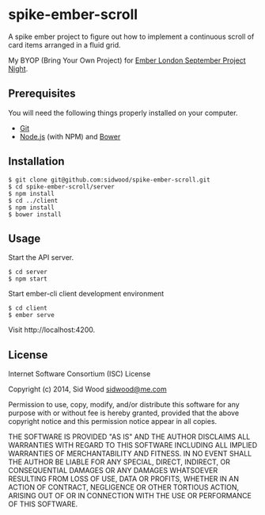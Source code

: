 # spike-ember-scroll

A spike ember project to figure out how to implement a continuous scroll of
card items arranged in a fluid grid.

My BYOP (Bring Your Own Project) for [Ember London September Project
Night](http://www.meetup.com/London-Emberjs-User-Group/events/203209682/).


## Prerequisites

You will need the following things properly installed on your computer.

* [Git](http://git-scm.com/)
* [Node.js](http://nodejs.org/) (with NPM) and [Bower](http://bower.io/)

## Installation

    $ git clone git@github.com:sidwood/spike-ember-scroll.git
    $ cd spike-ember-scroll/server
    $ npm install
    $ cd ../client
    $ npm install
    $ bower install

## Usage

Start the API server.

    $ cd server
    $ npm start

Start ember-cli client development environment

    $ cd client
    $ ember serve

Visit http://localhost:4200.

## License

Internet Software Consortium (ISC) License

Copyright (c) 2014, Sid Wood <sidwood@me.com>

Permission to use, copy, modify, and/or distribute this software for any
purpose with or without fee is hereby granted, provided that the above
copyright notice and this permission notice appear in all copies.

THE SOFTWARE IS PROVIDED "AS IS" AND THE AUTHOR DISCLAIMS ALL WARRANTIES WITH
REGARD TO THIS SOFTWARE INCLUDING ALL IMPLIED WARRANTIES OF MERCHANTABILITY AND
FITNESS. IN NO EVENT SHALL THE AUTHOR BE LIABLE FOR ANY SPECIAL, DIRECT,
INDIRECT, OR CONSEQUENTIAL DAMAGES OR ANY DAMAGES WHATSOEVER RESULTING FROM
LOSS OF USE, DATA OR PROFITS, WHETHER IN AN ACTION OF CONTRACT, NEGLIGENCE OR
OTHER TORTIOUS ACTION, ARISING OUT OF OR IN CONNECTION WITH THE USE OR
PERFORMANCE OF THIS SOFTWARE.
